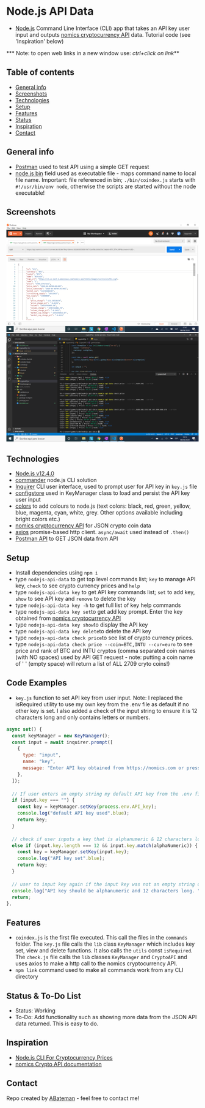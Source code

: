 # Node.js API Data

* [Node.js](https://nodejs.org/en/) Command Line Interface (CLI) app that takes an API key user input and outputs [nomics cryptocurrency API](https://nomics.com/) data. Tutorial code (see 'Inspiration' below)

*** Note: to open web links in a new window use: _ctrl+click on link_**

## Table of contents

* [General info](#general-info)
* [Screenshots](#screenshots)
* [Technologies](#technologies)
* [Setup](#setup)
* [Features](#features)
* [Status](#status)
* [Inspiration](#inspiration)
* [Contact](#contact)

## General info

* [Postman](https://www.postman.com) used to test API using a simple GET request
* [node.js bin](https://docs.npmjs.com/files/package.json) field used as executable file - maps command name to local file name. Important: file referenced in bin; `./bin/coindex.js` starts with `#!/usr/bin/env node`, otherwise the scripts are started without the node executable!

## Screenshots

![postman screenshot](./img/postman.png)
![nodejs screenshot](./img/crypto.png)

## Technologies

* [Node.js v12.4.0](https://nodejs.org/es/)
* [commander](https://www.npmjs.com/package/commander) node.js CLI solution
* [Inquirer](https://www.npmjs.com/package/inquirer) CLI user interface, used to prompt user for API key in `key.js` file
* [configstore](https://www.npmjs.com/package/configstore) used in KeyManager class to load and persist the API key user input
* [colors](https://www.npmjs.com/package/colors) to add colours to node.js (text colors: black, red, green, yellow, blue, magenta, cyan, white, grey. Other options available including bright colors etc.)
* [nomics cryptocurrency API](https://p.nomics.com/cryptocurrency-bitcoin-api) for JSON crypto coin data
* [axios](https://www.npmjs.com/package/axios) promise-based http client. `async/await` used instead of `.then()`
* [Postman API](https://www.postman.com/downloads/) to GET JSON data from API

## Setup

* Install dependencies using `npm i`
* type `nodejs-api-data` to get top level commands list; `key` to manage API key, `check` to see crypto currency prices and `help`
* type `nodejs-api-data key` to get API key commands list; `set` to add key, `show` to see API key and `remove` to delete the key
* type `nodejs-api-data key -h` to get full list of key help commands
* type `nodejs-api-data key set`to get add key prompt. Enter the key obtained from [nomics cryptocurrency API](https://nomics.com/)
* type `nodejs-api-data key show`to display the API key
* type `nodejs-api-data key delete`to delete the API key
* type `nodejs-api-data check price`to see list of crypto currency prices.
* type `nodejs-api-data check price --coin=BTC,INTU --cur=euro` to see price and rank of BTC and INTU cryptos (comma separated coin names (with NO spaces) used by API GET request - note: putting a coin name of ' ' (empty space) will return a list of ALL 2709 cryto coins!)

## Code Examples

* `key.js` function to set API key from user input. Note: I replaced the isRequired utility to use my own key from the .env file as default if no other key is set. I also added a check of the input string to ensure it is 12 characters long and only contains letters or numbers.

```javascript
async set() {
  const keyManager = new KeyManager();
  const input = await inquirer.prompt([
    {
      type: "input",
      name: "key",
      message: "Enter API key obtained from https://nomics.com or press ENTER to use default API key. ".green
    },
  ]);

  // If user enters an empty string my default API key from the .env file is used
  if (input.key === "") {
    const key = keyManager.setKey(process.env.API_key);
    console.log("default API key used".blue);
    return key;
  }

  // check if user inputs a key that is alphanumeric & 12 characters long
  else if (input.key.length === 12 && input.key.match(alphaNumeric)) {
    const key = keyManager.setKey(input.key);
    console.log("API key set".blue);
    return key;
  }

  // user to input key again if the input key was not an empty string or it was not 12 characters long
  console.log("API key should be alphanumeric and 12 characters long. ".red + "Try again.".blue);
  return;
},
```

## Features

* `coindex.js` is the first file executed. This call the files in the `commands` folder. The `key.js` file calls the `lib` class `KeyManager` which includes key set, view and delete functions. It also calls the `utils` const `isRequired`. The `check.js` file calls the `lib` classes `KeyManager` and `CryptoAPI` and uses axios to make a http call to the nomics cryptocurrency API.
* `npm link` command used to make all commands work from any CLI directory

## Status & To-Do List

* Status: Working
* To-Do: Add functionality such as showing more data from the JSON API data returned. This is easy to do.

## Inspiration

* [Node.js CLI For Cryptocurrency Prices](https://www.youtube.com/watch?v=-6OAHsde15E)
* [nomics Crypto API documentation](http://docs.nomics.com/#operation/getCurrenciesTicker)

## Contact

Repo created by [ABateman](https://www.andrewbateman.org) - feel free to contact me!
